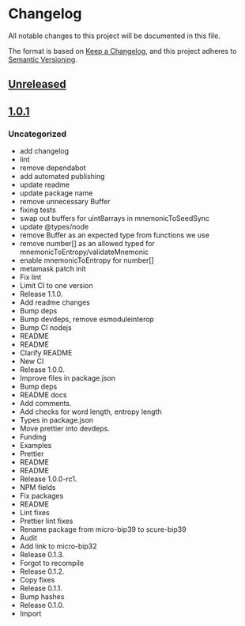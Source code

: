 # Changelog
All notable changes to this project will be documented in this file.

The format is based on [Keep a Changelog](https://keepachangelog.com/en/1.0.0/),
and this project adheres to [Semantic Versioning](https://semver.org/spec/v2.0.0.html).

## [Unreleased]

## [1.0.1]
### Uncategorized
- add changelog
- lint
- remove dependabot
- add automated publishing
- update readme
- update package name
- remove unnecessary Buffer
- fixing tests
- swap out buffers for uint8arrays in mnemonicToSeedSync
- update @types/node
- remove Buffer as an expected type from functions we use
- remove number[] as an allowed typed for mnemonicToEntropy/validateMnemonic
- enable mnemonicToEntropy for number[]
- metamask patch init
- Fix lint
- Limit CI to one version
- Release 1.1.0.
- Add readme changes
- Bump deps
- Bump devdeps, remove esmoduleinterop
- Bump CI nodejs
- README
- README
- Clarify README
- New CI
- Release 1.0.0.
- Improve files in package.json
- Bump deps
- README docs
- Add comments.
- Add checks for word length, entropy length
- Types in package.json
- Move prettier into devdeps.
- Funding
- Examples
- Prettier
- README
- README
- Release 1.0.0-rc1.
- NPM fields
- Fix packages
- README
- Lint fixes
- Prettier lint fixes
- Rename package from micro-bip39 to scure-bip39
- Audit
- Add link to micro-bip32
- Release 0.1.3.
- Forgot to recompile
- Release 0.1.2.
- Copy fixes
- Release 0.1.1.
- Bump hashes
- Release 0.1.0.
- Import

[Unreleased]: https://github.com/rickycodes/scure-bip39/compare/v1.0.1...HEAD
[1.0.1]: https://github.com/rickycodes/scure-bip39/releases/tag/v1.0.1
